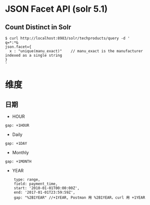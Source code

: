 
# JSON Facet API (solr 5.1)

## Count Distinct in Solr

```
$ curl http://localhost:8983/solr/techproducts/query -d '
q=*:*&
json.facet={
  x : "unique(manu_exact)"    // manu_exact is the manufacturer indexed as a single string
}
'
```

# 维度 

## 日期
- HOUR
```
gap: +1HOUR
```
- Daily
```
gap: +1DAY
```
- Monthly
```
gap: +1MONTH
```
- YEAR
```
	type: range,
	field: payment_time,
	start: '2010-01-01T00:00:00Z',
	end: '2017-01-01T23:59:59Z',
	gap: "%2B1YEAR" //+1YEAR, Postman 用 %2B1YEAR，curl 用 +1YEAR
```

